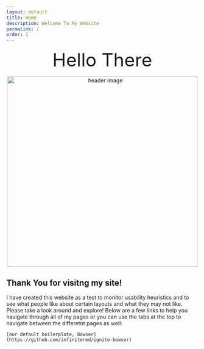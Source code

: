 ```yaml
---
layout: default
title: Home
description: Welcome To My Website
permalink: /
order: 1
---
```


<p align="center">
  <font size = "22">Hello There</font>
  <br/>
</p>

<p align="center"><img src="https://i.pinimg.com/originals/bc/17/e3/bc17e333510e9457f18a0f383b1330e3.jpg" alt="header image" width="500px"></p>

## Thank You for visitng my site!

I have created this website as a test to monitor usability heuristics and to see what people like about certain layouts and what they may not like.  Please take a look around and explore!  Below are a few links to help you navigate through all of my pages or you can use the tabs at the top to navigate between the differetnt pages as well:


```
[our default boilerplate, Bowser](https://github.com/infinitered/ignite-bowser)

```
